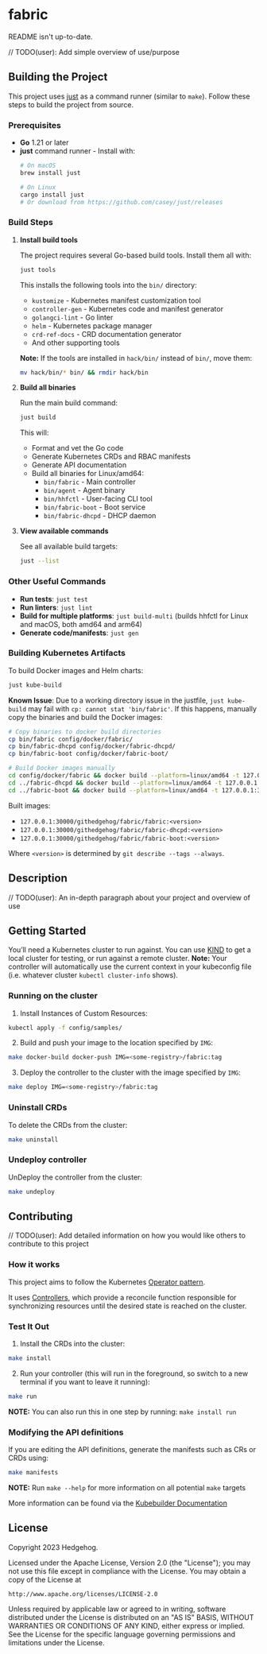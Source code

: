 # fabric

README isn't up-to-date.

// TODO(user): Add simple overview of use/purpose

## Building the Project

This project uses [just](https://github.com/casey/just) as a command
runner (similar to `make`). Follow these steps to build the project from
source.

### Prerequisites

- **Go** 1.21 or later
- **just** command runner - Install with:
  ```sh
  # On macOS
  brew install just

  # On Linux
  cargo install just
  # Or download from https://github.com/casey/just/releases
  ```
### Build Steps

1. **Install build tools**

   The project requires several Go-based build tools. Install them all with:
   ```sh
   just tools
   ```

   This installs the following tools into the `bin/` directory:
   - `kustomize` - Kubernetes manifest customization tool
   - `controller-gen` - Kubernetes code and manifest generator
   - `golangci-lint` - Go linter
   - `helm` - Kubernetes package manager
   - `crd-ref-docs` - CRD documentation generator
   - And other supporting tools

   **Note:** If the tools are installed in `hack/bin/` instead of `bin/`, move them:
   ```sh
   mv hack/bin/* bin/ && rmdir hack/bin
   ```

2. **Build all binaries**

   Run the main build command:
   ```sh
   just build
   ```

   This will:
   - Format and vet the Go code
   - Generate Kubernetes CRDs and RBAC manifests
   - Generate API documentation
   - Build all binaries for Linux/amd64:
     - `bin/fabric` - Main controller
     - `bin/agent` - Agent binary
     - `bin/hhfctl` - User-facing CLI tool
     - `bin/fabric-boot` - Boot service
     - `bin/fabric-dhcpd` - DHCP daemon

3. **View available commands**

   See all available build targets:
   ```sh
   just --list
   ```

### Other Useful Commands

- **Run tests**: `just test`
- **Run linters**: `just lint`
- **Build for multiple platforms**: `just build-multi` (builds hhfctl for Linux and macOS, both amd64 and arm64)
- **Generate code/manifests**: `just gen`

### Building Kubernetes Artifacts

To build Docker images and Helm charts:

```sh
just kube-build
```

**Known Issue**: Due to a working directory issue in the justfile, `just kube-build` may fail with `cp: cannot stat 'bin/fabric'`. If this happens, manually copy the binaries and build the Docker images:

```sh
# Copy binaries to docker build directories
cp bin/fabric config/docker/fabric/
cp bin/fabric-dhcpd config/docker/fabric-dhcpd/
cp bin/fabric-boot config/docker/fabric-boot/

# Build Docker images manually
cd config/docker/fabric && docker build --platform=linux/amd64 -t 127.0.0.1:30000/githedgehog/fabric/fabric:$(git describe --tags --always) -f Dockerfile .
cd ../fabric-dhcpd && docker build --platform=linux/amd64 -t 127.0.0.1:30000/githedgehog/fabric/fabric-dhcpd:$(git describe --tags --always) -f Dockerfile .
cd ../fabric-boot && docker build --platform=linux/amd64 -t 127.0.0.1:30000/githedgehog/fabric/fabric-boot:$(git describe --tags --always) -f Dockerfile .
```

Built images:
- `127.0.0.1:30000/githedgehog/fabric/fabric:<version>`
- `127.0.0.1:30000/githedgehog/fabric/fabric-dhcpd:<version>`
- `127.0.0.1:30000/githedgehog/fabric/fabric-boot:<version>`

Where `<version>` is determined by `git describe --tags --always`.

## Description
// TODO(user): An in-depth paragraph about your project and overview of use

## Getting Started
You’ll need a Kubernetes cluster to run against. You can use [KIND](https://sigs.k8s.io/kind) to get a local cluster for testing, or run against a remote cluster.
**Note:** Your controller will automatically use the current context in your kubeconfig file (i.e. whatever cluster `kubectl cluster-info` shows).

### Running on the cluster
1. Install Instances of Custom Resources:

```sh
kubectl apply -f config/samples/
```

2. Build and push your image to the location specified by `IMG`:

```sh
make docker-build docker-push IMG=<some-registry>/fabric:tag
```

3. Deploy the controller to the cluster with the image specified by `IMG`:

```sh
make deploy IMG=<some-registry>/fabric:tag
```

### Uninstall CRDs
To delete the CRDs from the cluster:

```sh
make uninstall
```

### Undeploy controller
UnDeploy the controller from the cluster:

```sh
make undeploy
```

## Contributing
// TODO(user): Add detailed information on how you would like others to contribute to this project

### How it works
This project aims to follow the Kubernetes [Operator pattern](https://kubernetes.io/docs/concepts/extend-kubernetes/operator/).

It uses [Controllers](https://kubernetes.io/docs/concepts/architecture/controller/),
which provide a reconcile function responsible for synchronizing resources until the desired state is reached on the cluster.

### Test It Out
1. Install the CRDs into the cluster:

```sh
make install
```

2. Run your controller (this will run in the foreground, so switch to a new terminal if you want to leave it running):

```sh
make run
```

**NOTE:** You can also run this in one step by running: `make install run`

### Modifying the API definitions
If you are editing the API definitions, generate the manifests such as CRs or CRDs using:

```sh
make manifests
```

**NOTE:** Run `make --help` for more information on all potential `make` targets

More information can be found via the [Kubebuilder Documentation](https://book.kubebuilder.io/introduction.html)

## License

Copyright 2023 Hedgehog.

Licensed under the Apache License, Version 2.0 (the "License");
you may not use this file except in compliance with the License.
You may obtain a copy of the License at

    http://www.apache.org/licenses/LICENSE-2.0

Unless required by applicable law or agreed to in writing, software
distributed under the License is distributed on an "AS IS" BASIS,
WITHOUT WARRANTIES OR CONDITIONS OF ANY KIND, either express or implied.
See the License for the specific language governing permissions and
limitations under the License.

